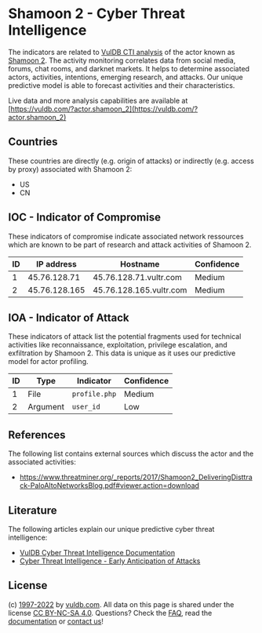 # Shamoon 2 - Cyber Threat Intelligence

The indicators are related to [VulDB CTI analysis](https://vuldb.com/?kb.cti) of the actor known as [Shamoon 2](https://vuldb.com/?actor.shamoon_2). The activity monitoring correlates data from social media, forums, chat rooms, and darknet markets. It helps to determine associated actors, activities, intentions, emerging research, and attacks. Our unique predictive model is able to forecast activities and their characteristics.

Live data and more analysis capabilities are available at [https://vuldb.com/?actor.shamoon_2](https://vuldb.com/?actor.shamoon_2)

## Countries

These countries are directly (e.g. origin of attacks) or indirectly (e.g. access by proxy) associated with Shamoon 2:

* US
* CN

## IOC - Indicator of Compromise

These indicators of compromise indicate associated network ressources which are known to be part of research and attack activities of Shamoon 2.

ID | IP address | Hostname | Confidence
-- | ---------- | -------- | ----------
1 | 45.76.128.71 | 45.76.128.71.vultr.com | Medium
2 | 45.76.128.165 | 45.76.128.165.vultr.com | Medium

## IOA - Indicator of Attack

These indicators of attack list the potential fragments used for technical activities like reconnaissance, exploitation, privilege escalation, and exfiltration by Shamoon 2. This data is unique as it uses our predictive model for actor profiling.

ID | Type | Indicator | Confidence
-- | ---- | --------- | ----------
1 | File | `profile.php` | Medium
2 | Argument | `user_id` | Low

## References

The following list contains external sources which discuss the actor and the associated activities:

* https://www.threatminer.org/_reports/2017/Shamoon2_DeliveringDisttrack-PaloAltoNetworksBlog.pdf#viewer.action=download

## Literature

The following articles explain our unique predictive cyber threat intelligence:

* [VulDB Cyber Threat Intelligence Documentation](https://vuldb.com/?kb.cti)
* [Cyber Threat Intelligence - Early Anticipation of Attacks](https://www.scip.ch/en/?labs.20201022)

## License

(c) [1997-2022](https://vuldb.com/?kb.changelog) by [vuldb.com](https://vuldb.com/?kb.about). All data on this page is shared under the license [CC BY-NC-SA 4.0](https://creativecommons.org/licenses/by-nc-sa/4.0/). Questions? Check the [FAQ](https://vuldb.com/?kb.faq), read the [documentation](https://vuldb.com/?kb) or [contact us](https://vuldb.com/?contact)!
